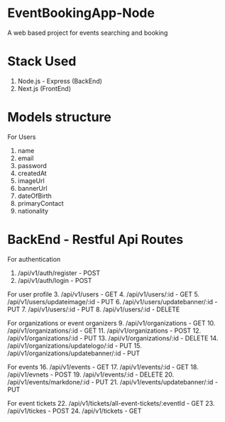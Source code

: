 # EventBookingApp-Node
A web based project for events searching and booking

# Stack Used
1. Node.js - Express (BackEnd)
2. Next.js (FrontEnd)

# Models structure
For Users
1. name
2. email
3. password
4. createdAt
5. imageUrl
6. bannerUrl
7. dateOfBirth
8. primaryContact
9. nationality

# BackEnd - Restful Api Routes
For authentication
1. /api/v1/auth/register - POST
2. /api/v1/auth/login - POST

For user profile
3. /api/v1/users - GET
4. /api/v1/users/:id - GET
5. /api/v1/users/updateimage/:id - PUT
6. /api/v1/users/updatebanner/:id - PUT
7. /api/v1/users/:id - PUT
8. /api/v1/users/:id - DELETE

For organizations or event organizers
9. /api/v1/organizations - GET
10. /api/v1/organizations/:id - GET
11. /api/v1/organizations - POST
12. /api/v1/organizations/:id - PUT
13. /api/v1/organizations/:id - DELETE
14. /api/v1/organizations/updatelogo/:id - PUT
15. /api/v1/organizations/updatebanner/:id - PUT

For events
16. /api/v1/events - GET
17. /api/v1/events/:id - GET
18. /api/v1/evnets - POST
19. /api/v1/events/:id - DELETE
20. /api/v1/events/markdone/:id - PUT
21. /api/v1/events/updatebanner/:id - PUT

For event tickets
22. /api/v1/tickets/all-event-tickets/:eventId - GET
23. /api/v1/tickes - POST
24. /api/v1/tickets - GET